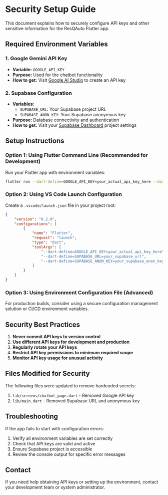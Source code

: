 # Security Setup Guide

This document explains how to securely configure API keys and other sensitive information for the ResQAuto Flutter app.

## Required Environment Variables

### 1. Google Gemini API Key
- **Variable:** `GOOGLE_API_KEY`
- **Purpose:** Used for the chatbot functionality
- **How to get:** Visit [Google AI Studio](https://aistudio.google.com/) to create an API key

### 2. Supabase Configuration
- **Variables:** 
  - `SUPABASE_URL`: Your Supabase project URL
  - `SUPABASE_ANON_KEY`: Your Supabase anonymous key
- **Purpose:** Database connectivity and authentication
- **How to get:** Visit your [Supabase Dashboard](https://app.supabase.com/) project settings

## Setup Instructions

### Option 1: Using Flutter Command Line (Recommended for Development)

Run your Flutter app with environment variables:

```bash
flutter run --dart-define=GOOGLE_API_KEY=your_actual_api_key_here --dart-define=SUPABASE_URL=your_supabase_url --dart-define=SUPABASE_ANON_KEY=your_supabase_anon_key
```

### Option 2: Using VS Code Launch Configuration

Create a `.vscode/launch.json` file in your project root:

```json
{
    "version": "0.2.0",
    "configurations": [
        {
            "name": "Flutter",
            "request": "launch",
            "type": "dart",
            "toolArgs": [
                "--dart-define=GOOGLE_API_KEY=your_actual_api_key_here",
                "--dart-define=SUPABASE_URL=your_supabase_url",
                "--dart-define=SUPABASE_ANON_KEY=your_supabase_anon_key"
            ]
        }
    ]
}
```

### Option 3: Using Environment Configuration File (Advanced)

For production builds, consider using a secure configuration management solution or CI/CD environment variables.

## Security Best Practices

1. **Never commit API keys to version control**
2. **Use different API keys for development and production**
3. **Regularly rotate your API keys**
4. **Restrict API key permissions to minimum required scope**
5. **Monitor API key usage for unusual activity**

## Files Modified for Security

The following files were updated to remove hardcoded secrets:

1. `lib/screens/chatbot_page.dart` - Removed Google API key
2. `lib/main.dart` - Removed Supabase URL and anonymous key

## Troubleshooting

If the app fails to start with configuration errors:

1. Verify all environment variables are set correctly
2. Check that API keys are valid and active
3. Ensure Supabase project is accessible
4. Review the console output for specific error messages

## Contact

If you need help obtaining API keys or setting up the environment, contact your development team or system administrator.
